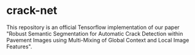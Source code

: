# crack-net
This repository is an official Tensorflow implementation of our paper "Robust Semantic Segmentation for Automatic Crack Detection within Pavement Images using Multi-Mixing of Global Context and Local Image Features".
